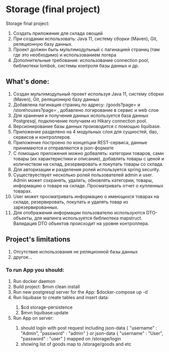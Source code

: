 <h1>Storage (final project)</h1>

<p>Storage final project:</p>
<ol>
<li>Создать приложение для склада овощей</li>
<li>При создании использовать: Java 11, систему сборки (Maven), Git, реляционную базу данных.</li>
<li>Проект должен быть мультимодульный с пагинацией страниц (там где это необходимо) и использованием логера</li>
<li>Дополнительные требования: использование connection pool, библиотеки lombok, системы контроля базы данных и др.</li>
</ol>


<h2>What's done:</h2>
<ol>
<li>Создан мультимодульный проект используя Java 11, систему сборки (Maven), Git, реляционную базу данных</li>
<li>Добавлена пагинация страниц по адресу: /goods?page= и /storehouses?page= , добавлено логирование в сервис и web слое</li>
<li>Для хранения и получения данных используется база данных Postgresql, подключение получаем из Hikary connection pool.</li>
<li>Версионирование базы данных производится с помощью liquibase.</li>
<li>Приложение разделено на 4 модульных слоя для сущностей, dao, сервисов и контроллеров.</li>
<li>Приложение построено по концепции REST-сервиса, данные принимаются и отправляются в json-формате</li>
<li>С помощью приложения можно добвалять: категории товаров, сами товары (их характеристики и описание), добавлять товары с ценой и количеством на склад, резервировать и покупать товары со склада.</li>
<li>Для авторизации и разделения ролей используется spring security.</li>
<li>Существуествует несколько ролей пользователей admin и user. Admin может сохранять, удалять, обновлять категории, товары, информацию о товаре на складе. Просматривать отчет о купленных товарах.</li>
<li>User может просматривать информацию о имеющихся товарах на складе, резервировать, покупать и удалять товар из зарезервированных.</li>
<li>Для отображения информации пользователю используются DTO-объекты, для мапинга используется библиотека mapstruct. Валидация DTO объектов происходит на уровне контроллера.</li>
</ol>

<h2>Project's limitations</h2>
<ol>
<li>Отсутствие использования не реляционной базы данных</li>
<li>другое...</li>
</ol>

<h3>To run App you should:</h3>
<ol>
<li>Run docker daemon</li>
<li>Build project: $mvn clean install</li>
<li>Run new postgresql server for the App: $docker-compose up -d</li>
<li>Run liquibase to create tables and insert data:</li>
	<ol>
		<li>$cd storage-persistence</li>
		<li>$mvn liquibase:update</li>
	</ol>
<li>Run App on server:</li>
	<ol>
		<li>should login with post request including json-data { "username" : "Admin", "password" : "admin" } or json-data { "username" : "User", "password" : "user" } mapped on /storage/login</li>
		<li>showing list of goods map to /storage/goods and etc</li>
	</ol>
</ol>